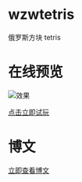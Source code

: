 # wzwtetris
俄罗斯方块 tetris

# 在线预览

![效果](http://file.microanswer.cn/222.gif)

[点击立即试玩](https://www.microanswer.cn/tetris.html)

# 博文

[立即查看博文](https://www.microanswer.cn/blog/68)
